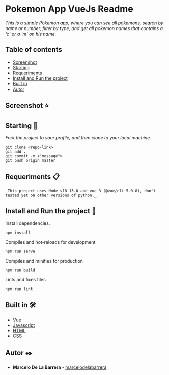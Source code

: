 # Pokemon App VueJs Readme

_This is a simple Pokemon app, where you can see all pokemons, search by name or number, filter by type, and get all pokemon names that contains a 'c' or a 'm' on his name._

## Table of contents

-   [Screenshot](#Screenshot-)
-   [Starting](#starting-)
-   [Requeriments](#requeriments-)
-   [Install and Run the project](#Install-and-Run-the-project-)
-   [Built in](#built-in-%EF%B8%8F)
-   [Autor](#autor-%EF%B8%8F)

## Screenshot ⭐

## Starting 🚀

_Fork the project to your profile, and then clone to your local machine._

```
git clone <repo-link>
git add .
git commit -m <"message">
git push origin master
```

## Requeriments 📋

```
_This project uses Node v18.13.0 and vue 3 (@vue/cli 5.0.8), don't tested yet on other versions of python._
```

## Install and Run the project 🔧

Install dependencies.

```
npm install
```

Compiles and hot-reloads for development

```
npm run serve
```

Compiles and minifies for production

```
npm run build
```

Lints and fixes files

```
npm run lint
```

## Built in 🛠️

-   [Vue](https://vuejs.org/)
-   [Javascript](http://)
-   [HTML](https://)
-   [CSS](http://)

## Autor ✒️

-   **Marcelo De La Barrera** - [marcelodelabarrera](https://github.com/marcelodelabarrera)
